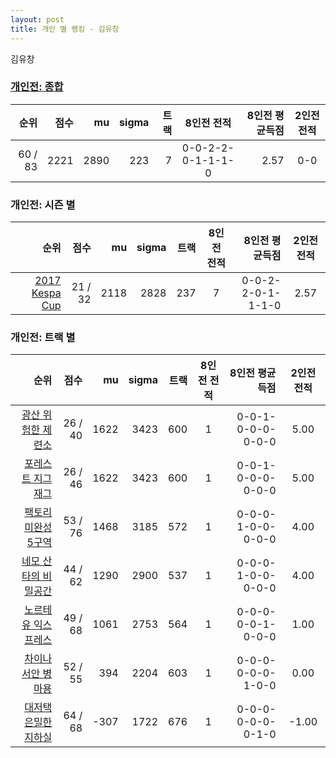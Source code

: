 ```yaml
---
layout: post
title: 개인 별 랭킹 - 김유창
---
```


김유창

### [개인전: 종합](../singles-full)

| 순위 | 점수 | mu | sigma | 트랙 | 8인전 전적 | 8인전 평균득점 | 2인전 전적 |
|---:|---:|---:|---:|---:|:---:|---:|:---:|
| 60 / 83 | 2221 | 2890 | 223 | 7 | 0-0-2-2-0-1-1-1-0 | 2.57 | 0-0 |

### 개인전: 시즌 별

| 순위 | 점수 | mu | sigma | 트랙 | 8인전 전적 | 8인전 평균득점 | 2인전 전적 |
|---:|---:|---:|---:|---:|:---:|---:|:---:|
| [2017 Kespa Cup](../singles-s2017_2) | 21 / 32 | 2118 | 2828 | 237 | 7 |  0-0-2-2-0-1-1-1-0 | 2.57 | 0-0 |

### 개인전: 트랙 별

| 순위 | 점수 | mu | sigma | 트랙 | 8인전 전적 | 8인전 평균득점 | 2인전 전적 |
|---:|---:|---:|---:|---:|:---:|---:|:---:|
| [광산 위험한 제련소](../jeryeonso) | 26 / 40 | 1622 | 3423 | 600 | 1 | 0-0-1-0-0-0-0-0-0 | 5.00 | 0-0 |
| [포레스트 지그재그](../zigzag) | 26 / 46 | 1622 | 3423 | 600 | 1 | 0-0-1-0-0-0-0-0-0 | 5.00 | 0-0 |
| [팩토리 미완성 5구역](../district5) | 53 / 76 | 1468 | 3185 | 572 | 1 | 0-0-0-1-0-0-0-0-0 | 4.00 | 0-0 |
| [네모 산타의 비밀공간](../santa) | 44 / 62 | 1290 | 2900 | 537 | 1 | 0-0-0-1-0-0-0-0-0 | 4.00 | 0-0 |
| [노르테유 익스프레스](../noex) | 49 / 68 | 1061 | 2753 | 564 | 1 | 0-0-0-0-0-1-0-0-0 | 1.00 | 0-0 |
| [차이나 서안 병마용](../byeongma) | 52 / 55 | 394 | 2204 | 603 | 1 | 0-0-0-0-0-0-1-0-0 | 0.00 | 0-0 |
| [대저택 은밀한 지하실](../jeotaek) | 64 / 68 | -307 | 1722 | 676 | 1 | 0-0-0-0-0-0-0-1-0 | -1.00 | 0-0 |

